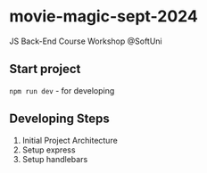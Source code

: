 # movie-magic-sept-2024
JS Back-End Course Workshop @SoftUni

## Start project
`npm run dev` - for developing

## Developing Steps
 1. Initial Project Architecture
 2. Setup express
 3. Setup handlebars
